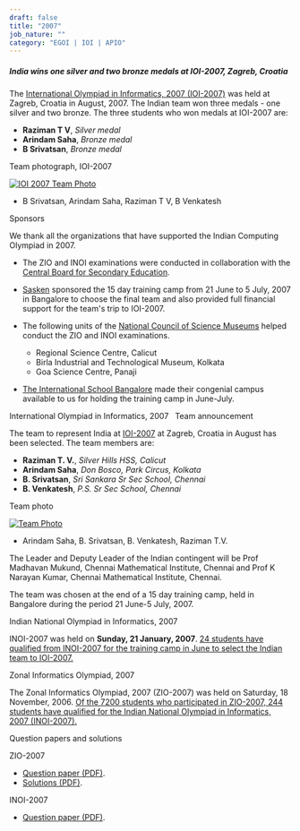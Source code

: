 ```yaml
---
draft: false
title: "2007"
job_nature: ""
category: "EGOI | IOI | APIO"
---
```




##### India wins one silver and two bronze medals at IOI-2007, Zagreb, Croatia

The [International Olympiad in Informatics, 2007 (IOI-2007)](http://www.ioi2007.org) was held at Zagreb, Croatia in August, 2007. The Indian team won three medals - one silver and two bronze. The three students who won medals at IOI-2007 are:

*   **Raziman T V**, _Silver medal_
*   **Arindam Saha**, _Bronze medal_
*   **B Srivatsan**, _Bronze medal_

Team photograph, IOI-2007

[![IOI 2007 Team Photo](https://www.iarcs.org.in/inoi/2007/ioi2007/zagreb-big.jpg)](https://www.iarcs.org.in/inoi/2007/ioi2007/zagreb-big.jpg)

*   B Srivatsan, Arindam Saha, Raziman T V, B Venkatesh

Sponsors

We thank all the organizations that have supported the Indian Computing Olympiad in 2007.

*   The ZIO and INOI examinations were conducted in collaboration with the [Central Board for Secondary Education](http://www.cbse.nic.in).
    
*   [Sasken](http://www.sasken.com) sponsored the 15 day training camp from 21 June to 5 July, 2007 in Bangalore to choose the final team and also provided full financial support for the team's trip to IOI-2007.
    
*   The following units of the [National Council of Science Museums](http://ncsm.gov.in) helped conduct the ZIO and INOI examinations.
    
    *   Regional Science Centre, Calicut
    *   Birla Industrial and Technological Museum, Kolkata
    *   Goa Science Centre, Panaji
*   [The International School Bangalore](http://www.tisb.org) made their congenial campus available to us for holding the training camp in June-July.
    

International Olympiad in Informatics, 2007   Team announcement

The team to represent India at [IOI-2007](http://www.hsin.hr/ioi2007/) at Zagreb, Croatia in August has been selected. The team members are:

*   **Raziman T. V.**, _Silver Hills HSS, Calicut_
*   **Arindam Saha**, _Don Bosco, Park Circus, Kolkata_
*   **B. Srivatsan**, _Sri Sankara Sr Sec School, Chennai_
*   **B. Venkatesh**, _P.S. Sr Sec School, Chennai_

Team photo

[![Team Photo](/inoi/2007/ioi2007/ioi2007-team.jpg)](/inoi/2007/ioi2007/ioi2007-team-big.jpg)

*   Arindam Saha, B. Srivatsan, B. Venkatesh, Raziman T.V.

The Leader and Deputy Leader of the Indian contingent will be Prof Madhavan Mukund, Chennai Mathematical Institute, Chennai and Prof K Narayan Kumar, Chennai Mathematical Institute, Chennai.

The team was chosen at the end of a 15 day training camp, held in Bangalore during the period 21 June-5 July, 2007.

Indian National Olympiad in Informatics, 2007  

INOI-2007 was held on **Sunday, 21 January, 2007**. [24 students have qualified from INOI-2007 for the training camp in June to select the Indian team to IOI-2007.](/inoi/2007/inoi2007/results_inoi2007.php)

Zonal Informatics Olympiad, 2007  

The Zonal Informatics Olympiad, 2007 (ZIO-2007) was held on Saturday, 18 November, 2006. [Of the 7200 students who participated in ZIO-2007, 244 students have qualified for the Indian National Olympiad in Informatics, 2007 (INOI-2007).](/inoi/2007/zio2007/results_zio2007.php)

Question papers and solutions

ZIO-2007

*   [Question paper (PDF)](../zio2007/zio2007-qpaper.pdf).
*   [Solutions (PDF)](../zio2007/zio2007-solutions.pdf).

INOI-2007

*   [Question paper (PDF)](../inoi2007/inoi2007-qpaper.pdf).
